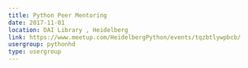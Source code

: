 ```yaml
---
title: Python Peer Mentoring
date: 2017-11-01
location: DAI Library , Heidelberg
link: https://www.meetup.com/HeidelbergPython/events/tqzbtlywpbcb/
usergroup: pythonhd
type: usergroup
---
```

